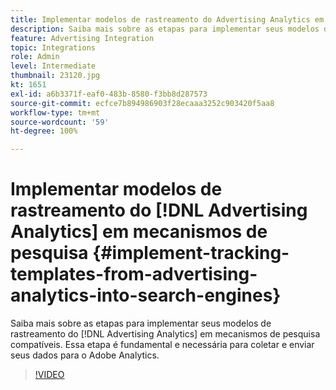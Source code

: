 ```yaml
---
title: Implementar modelos de rastreamento do Advertising Analytics em mecanismos de pesquisa
description: Saiba mais sobre as etapas para implementar seus modelos de rastreamento do Advertising Analytics em mecanismos de pesquisa compatíveis.
feature: Advertising Integration
topic: Integrations
role: Admin
level: Intermediate
thumbnail: 23120.jpg
kt: 1651
exl-id: a6b3371f-eaf0-483b-8580-f3bb8d287573
source-git-commit: ecfce7b894986903f28ecaaa3252c903420f5aa8
workflow-type: tm+mt
source-wordcount: '59'
ht-degree: 100%

---
```


# Implementar modelos de rastreamento do [!DNL Advertising Analytics] em mecanismos de pesquisa {#implement-tracking-templates-from-advertising-analytics-into-search-engines}

Saiba mais sobre as etapas para implementar seus modelos de rastreamento do [!DNL Advertising Analytics] em mecanismos de pesquisa compatíveis. Essa etapa é fundamental e necessária para coletar e enviar seus dados para o Adobe Analytics.

>[!VIDEO](https://video.tv.adobe.com/v/23120/?quality=12&learn=on)
